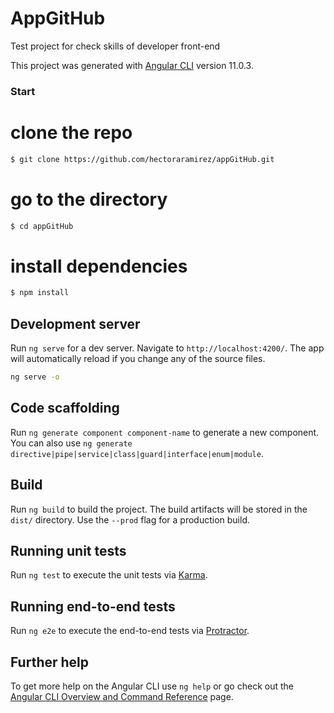 # AppGitHub
Test project for check skills of developer front-end

This project was generated with [Angular CLI](https://github.com/angular/angular-cli) 
version 11.0.3.

### Start
# clone the repo
```bash
$ git clone https://github.com/hectoraramirez/appGitHub.git
```
# go to the directory
```bash
$ cd appGitHub
```
# install dependencies
```bash
$ npm install
```
## Development server
Run `ng serve` for a dev server. Navigate to `http://localhost:4200/`. The app will automatically reload if you change any of the source files.
```bash
ng serve -o
```

## Code scaffolding
Run `ng generate component component-name` to generate a new component. You can also use `ng generate directive|pipe|service|class|guard|interface|enum|module`.

## Build
Run `ng build` to build the project. The build artifacts will be stored in the `dist/` directory. Use the `--prod` flag for a production build.

## Running unit tests
Run `ng test` to execute the unit tests via [Karma](https://karma-runner.github.io).

## Running end-to-end tests
Run `ng e2e` to execute the end-to-end tests via [Protractor](http://www.protractortest.org/).

## Further help
To get more help on the Angular CLI use `ng help` or go check out the [Angular CLI Overview and Command Reference](https://angular.io/cli) page.
